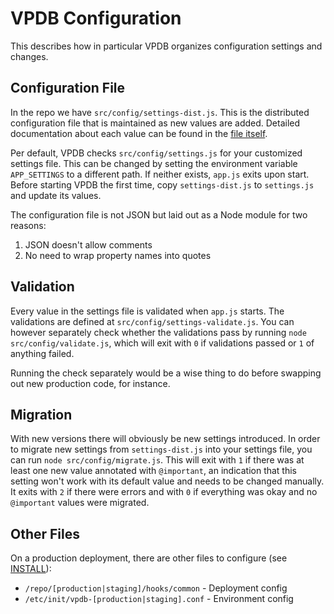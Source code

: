 # VPDB Configuration

This describes how in particular VPDB organizes configuration settings and changes.

## Configuration File

In the repo we have ``src/config/settings-dist.js``. This is the distributed configuration file that is maintained as
new values are added. Detailed documentation about each value can be found in the
[file itself](https://github.com/vpdb/backend/blob/master/src/config/settings-dist.js).

Per default, VPDB checks ``src/config/settings.js`` for your customized settings file. This can be changed by setting
the environment variable ``APP_SETTINGS`` to a different path. If neither exists, ``app.js`` exits upon start. Before
starting VPDB the first time, copy ``settings-dist.js`` to ``settings.js`` and update its values.

The configuration file is not JSON but laid out as a Node module for two reasons:

1. JSON doesn't allow comments
2. No need to wrap property names into quotes

## Validation

Every value in the settings file is validated when ``app.js`` starts. The validations are defined at
`src/config/settings-validate.js`. You can however separately check whether the validations pass by running
`node src/config/validate.js`, which will exit with ``0`` if validations passed or ``1`` of anything failed.

Running the check separately would be a wise thing to do before swapping out new production code, for instance.

## Migration

With new versions there will obviously be new settings introduced. In order to migrate new settings from
``settings-dist.js`` into your settings file, you can run ``node src/config/migrate.js``. This will exit with ``1``
if there was at least one new value annotated with ``@important``, an indication that this setting won't work with its
default value and needs to be changed manually. It exits with ``2`` if there were errors and with ``0`` if everything
was okay and no ``@important`` values were migrated.

## Other Files

On a production deployment, there are other files to configure (see [INSTALL](INSTALL.md)):

* ``/repo/[production|staging]/hooks/common`` - Deployment config
* ``/etc/init/vpdb-[production|staging].conf`` - Environment config
